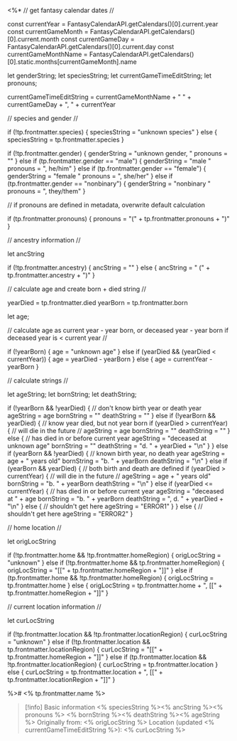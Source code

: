 <%* 
// get fantasy calendar dates //

const currentYear =  FantasyCalendarAPI.getCalendars()[0].current.year
const currentGameMonth = FantasyCalendarAPI.getCalendars()[0].current.month
const currentGameDay = FantasyCalendarAPI.getCalendars()[0].current.day
const currentGameMonthName = FantasyCalendarAPI.getCalendars()[0].static.months[currentGameMonth].name

let genderString;
let speciesString;
let currentGameTimeEditString;
let pronouns;

currentGameTimeEditString = currentGameMonthName + " " + currentGameDay + ", " + currentYear

// species and gender //

if (!tp.frontmatter.species) {
  speciesString = "unknown species"
} else {
  speciesString = tp.frontmatter.species
}

if (!tp.frontmatter.gender) {
  genderString = "unknown gender, "
  pronouns = ""
} else if (tp.frontmatter.gender == "male") {
  genderString = "male "
  pronouns = ", he/him"
} else if (tp.frontmatter.gender == "female") {
  genderString = "female "
  pronouns = ", she/her"
} else if (tp.frontmatter.gender == "nonbinary") {
  genderString = "nonbinary "
  pronouns = ", they/them"
}

// if pronouns are defined in metadata, overwrite default calculation

if (tp.frontmatter.pronouns) {
  pronouns = "(" + tp.frontmatter.pronouns + ")"
}

// ancestry information //

let ancString

if (!tp.frontmatter.ancestry) {
  ancString = ""
} else {
  ancString = " (" + tp.frontmatter.ancestry + ")"
}

// calculate age and create born + died string //

yearDied = tp.frontmatter.died
yearBorn = tp.frontmatter.born

let age;

// calculate age as current year - year born, or deceased year - year born if deceased year is < current year //

if (!yearBorn) {
  age = "unknown age"
} else if (yearDied && (yearDied < currentYear)) {
  age = yearDied - yearBorn
} else {
  age = currentYear - yearBorn
}

// calculate strings //

let ageString;
let bornString;
let deathString;

if (!yearBorn && !yearDied) {
// don't know birth year or death year
  ageString = age
  bornString = ""
  deathString = ""
} else if (!yearBorn && yearDied) {
// know year died, but not year born
  if (yearDied > currentYear) {
  // will die in the future //
    ageString = age
    bornString = ""
    deathString = ""
  } else {
  // has died in or before current year
    ageString = "deceased at unknown age"
    bornString = ""
    deathString = "d. " + yearDied + "\n"
  }
} else if (yearBorn && !yearDied) {
// known birth year, no death year
  ageString = age + " years old"
  bornString = "b. " + yearBorn
  deathString = "\n"
} else if (yearBorn && yearDied) {
// both birth and death are defined
  if (yearDied > currentYear) {
  // will die in the future //
    ageString = age + " years old"
    bornString = "b. " + yearBorn
    deathString = "\n"
  } else if (yearDied <= currentYear) {
  // has died in or before current year
    ageString = "deceased at " + age
    bornString = "b. " + yearBorn
    deathString = ", d. " + yearDied + "\n"
  } else {
   // shouldn't get here
   ageString = "ERROR1"
  }
} else {
 // shouldn't get here
 ageString = "ERROR2"
}

// home location //

let origLocString

if (!tp.frontmatter.home && !tp.frontmatter.homeRegion) {
  origLocString = "unknown"
} else if (!tp.frontmatter.home && tp.frontmatter.homeRegion) {
  origLocString = "[[" + tp.frontmatter.homeRegion + "]]"
} else if (tp.frontmatter.home && !tp.frontmatter.homeRegion) {
  origLocString = tp.frontmatter.home
} else {
  origLocString = tp.frontmatter.home + ", [[" + tp.frontmatter.homeRegion + "]]"
}

// current location information //

let curLocString

if (!tp.frontmatter.location && !tp.frontmatter.locationRegion) {
  curLocString = "unknown"
} else if (!tp.frontmatter.location && tp.frontmatter.locationRegion) {
  curLocString = "[[" + tp.frontmatter.homeRegion + "]]"
} else if (tp.frontmatter.location && !tp.frontmatter.locationRegion) {
  curLocString = tp.frontmatter.location
} else {
  curLocString = tp.frontmatter.location + ", [[" + tp.frontmatter.locationRegion + "]]"
}

%># <% tp.frontmatter.name %>
>[!info] Basic information
><% speciesString %><% ancString %><% pronouns %>
><% bornString %><% deathString %><% ageString %>
>Originally from: <% origLocString %>
>Location (updated <% currentGameTimeEditString %>): <% curLocString %>

